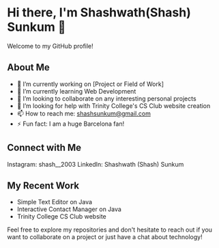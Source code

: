 # Hi there, I'm Shashwath(Shash) Sunkum 👋

Welcome to my GitHub profile!

## About Me

- 🔭 I’m currently working on [Project or Field of Work]
- 🌱 I’m currently learning Web Development
- 👯 I’m looking to collaborate on any interesting personal projects
- 🤔 I’m looking for help with Trinity College's CS Club website creation
- 📫 How to reach me: shashsunkum@gmail.com
- ⚡ Fun fact: I am a huge Barcelona fan!

## Connect with Me

Instagram: shash__2003
LinkedIn: Shashwath (Shash) Sunkum

## My Recent Work

- Simple Text Editor on Java
- Interactive Contact Manager on Java
- Trinity College CS Club website

Feel free to explore my repositories and don't hesitate to reach out if you want to collaborate on a project or just have a chat about technology!
